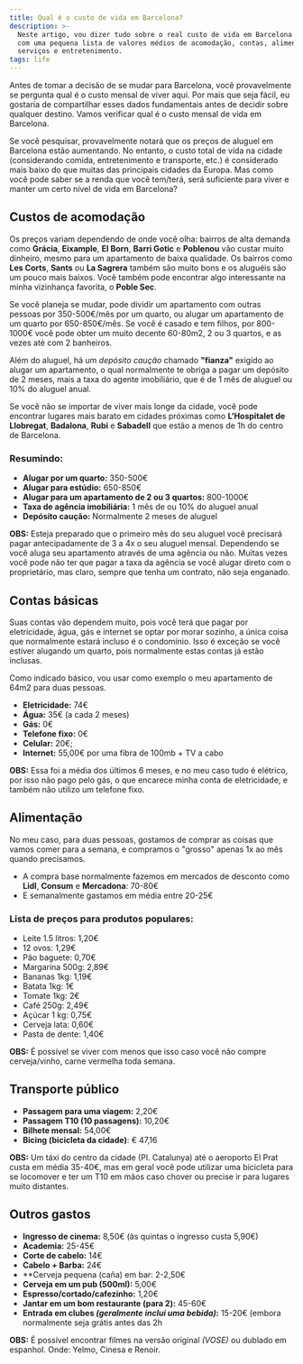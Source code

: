 ```yaml
---
title: Qual é o custo de vida em Barcelona?
description: >-
  Neste artigo, vou dizer tudo sobre o real custo de vida em Barcelona (2018)
  com uma pequena lista de valores médios de acomodação, contas, alimentação,
  serviços e entretenimento.
tags: life
---
```

Antes de tomar a decisão de se mudar para Barcelona, você provavelmente se pergunta qual é o custo mensal de viver aqui. Por mais que seja fácil, eu gostaria de compartilhar esses dados fundamentais antes de decidir sobre qualquer destino. Vamos verificar qual é o custo mensal de vida em Barcelona.

Se você pesquisar, provavelmente notará que os preços de aluguel em Barcelona estão aumentando. No entanto, o custo total de vida na cidade (considerando comida, entretenimento e transporte, etc.) é considerado mais baixo do que muitas das principais cidades da Europa. Mas como você pode saber se a renda que você tem/terá, será suficiente para viver e manter um certo nível de vida em Barcelona?

## Custos de acomodação

Os preços variam dependendo de onde você olha: bairros de alta demanda como **Grácia**, **Eixample**, **El Born**, **Barri Gotic** e **Poblenou** vão custar muito dinheiro, mesmo para um apartamento de baixa qualidade. Os bairros como **Les Corts**, **Sants** ou **La Sagrera** também são muito bons e os aluguéis são um pouco mais baixos. Você também pode encontrar algo interessante na minha vizinhança favorita, o **Poble Sec**.

Se você planeja se mudar, pode dividir um apartamento com outras pessoas por 350-500€/mês por um quarto, ou alugar um apartamento de um quarto por 650-850€/mês. Se você é casado e tem filhos, por 800-1000€ você pode obter um muito decente 60-80m2, 2 ou 3 quartos, e as vezes até com 2 banheiros.

Além do aluguel, há um *depósito caução* chamado **"fianza"** exigido ao alugar um apartamento, o qual normalmente te obriga a pagar um depósito de 2 meses, mais a taxa do agente imobiliário, que é de 1 mês de aluguel ou 10% do aluguel anual.

Se você não se importar de viver mais longe da cidade, você pode encontrar lugares mais barato em cidades próximas como **L’Hospitalet de Llobregat**, **Badalona**, **Rubi** e **Sabadell** que estão a menos de 1h do centro de Barcelona.

### Resumindo:

- **Alugar por um quarto:** 350-500€
- **Alugar para estúdio:** 650-850€
- **Alugar para um apartamento de 2 ou 3 quartos:** 800-1000€
- **Taxa de agência imobiliária:** 1 mês de ou 10% do aluguel anual
- **Depósito caução:** Normalmente 2 meses de aluguel

**OBS:** Esteja preparado que o primeiro mês do seu aluguel você precisará pagar antecipadamente de 3 a 4x o seu aluguel mensal. Dependendo se você aluga seu apartamento através de uma agência ou não. Muitas vezes você pode não ter que pagar a taxa da agência se você alugar direto com o proprietário, mas claro, sempre que tenha um contrato, não seja enganado.

## Contas básicas

Suas contas vão dependem muito, pois você terá que pagar por eletricidade, água, gás e internet se optar por morar sozinho, a única coisa que normalmente estará incluso é o condomínio. Isso é exceção se você estiver alugando um quarto, pois normalmente estas contas já estão inclusas.

Como indicado básico, vou usar como exemplo o meu apartamento de 64m2 para duas pessoas.


- **Eletricidade:** 74€
- **Água:** 35€ (a cada 2 meses)
- **Gás:** 0€
- **Telefone fixo:** 0€
- **Celular:** 20€;
- **Internet:** 55,00€ por uma fibra  de 100mb + TV a cabo

**OBS:** Essa foi a média dos últimos 6 meses, e no meu caso tudo é elétrico, por isso não pago pelo gás, o que encarece minha conta de eletricidade, e também não utilizo um telefone fixo.

## Alimentação

No meu caso, para duas pessoas, gostamos de comprar as coisas que vamos comer para a semana, e compramos o "grosso" apenas 1x ao mês quando precisamos.

- A compra base normalmente fazemos em mercados de desconto como **Lidl**, **Consum** e **Mercadona**: 70-80€
- E semanalmente gastamos em média entre 20-25€

### Lista de preços para produtos populares:

- Leite 1.5 litros: 1,20€
- 12 ovos: 1,29€
- Pão baguete: 0,70€
- Margarina 500g: 2,89€
- Bananas 1kg: 1,19€
- Batata 1kg: 1€
- Tomate 1kg: 2€
- Café 250g: 2,49€
- Açúcar 1 kg: 0,75€
- Cerveja lata: 0,60€
- Pasta de dente: 1,40€

**OBS:** É possível se viver com menos que isso caso você não compre cerveja/vinho, carne vermelha toda semana.

## Transporte público

- **Passagem para uma viagem:** 2,20€
- **Passagem T10 (10 passagens):** 10,20€
- **Bilhete mensal:** 54,00€
- **Bicing (bicicleta da cidade)**: € 47,16

**OBS:** Um táxi do centro da cidade (Pl. Catalunya) até o aeroporto El Prat custa em média 35-40€, mas em geral você pode utilizar uma bicicleta para se locomover e ter um T10 em mãos caso chover ou precise ir para lugares muito distantes.

## Outros gastos

- **Ingresso de cinema:** 8,50€ (às quintas o ingresso custa 5,90€)
- **Academia:** 25-45€
- **Corte de cabelo:** 14€
- **Cabelo + Barba:** 24€
- **Cerveja pequena (caña) em bar: 2-2,50€
- **Cerveja em um pub (500ml):** 5,00€
- **Espresso/cortado/cafezinho:** 1,20€
- **Jantar em um bom restaurante (para 2):** 45-60€
- **Entrada em clubes *(geralmente inclui uma bebida)*:** 15-20€ (embora normalmente seja grátis antes das 2h

**OBS:** É possível encontrar filmes na versão original *(VOSE)* ou dublado em espanhol. Onde: Yelmo, Cinesa e Renoir.


